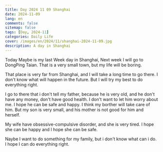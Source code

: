```yaml
---
title: Day 2024 11 09 Shanghai
date: 2024-11-09
lang: en
comments: false
sitemap: false
tags: [Day, 2024-11]
categories: Daily Life
cover: /images/en/2024/11/shanghai-2024-11-09.jpg
description: A day in Shanghai
---
```


Today Maybe is my last Week day in Shanghai, Next week I will go to DongPing Taian. That is a very small town, but my life will be boring. 

That place is very far from Shanghai, and I will take a long time to go there. I don't know what will happen in the future. But I will try my best to do everything right.

I go to there that i don't tell my father, because he is very old, and he don't have any money, don't have good health. I don't want to let him worry about me. I hope he can be safe and happy. I think my borther will take care of him. But my son is very small, and his mother is not good for him and herself. 

My wife have obsessive-compulsive disorder, and she is very tired. I hope she can be happy and I hope she can be safe. 

Naybe I want to do something for my family, but i don't know what can i do. I hope I can do everything right.



